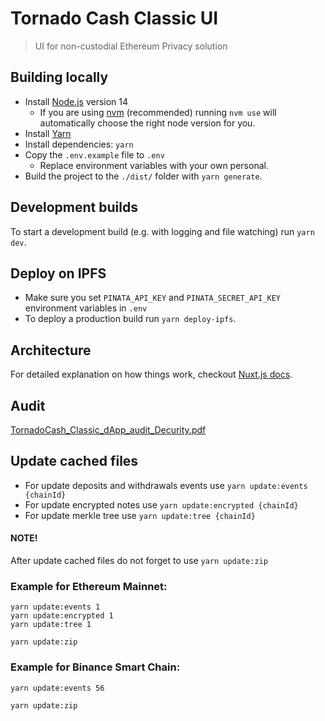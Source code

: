 # Tornado Cash Classic UI

> UI for non-custodial Ethereum Privacy solution

## Building locally

- Install [Node.js](https://nodejs.org) version 14
  - If you are using [nvm](https://github.com/creationix/nvm#installation) (recommended) running `nvm use` will automatically choose the right node version for you.
- Install [Yarn](https://yarnpkg.com/en/docs/install)
- Install dependencies: `yarn`
- Copy the `.env.example` file to `.env`
  - Replace environment variables with your own personal.
- Build the project to the `./dist/` folder with `yarn generate`.

## Development builds

To start a development build (e.g. with logging and file watching) run `yarn dev`.

## Deploy on IPFS

- Make sure you set `PINATA_API_KEY` and `PINATA_SECRET_API_KEY` environment variables in `.env`
- To deploy a production build run `yarn deploy-ipfs`.

## Architecture

For detailed explanation on how things work, checkout [Nuxt.js docs](https://nuxtjs.org).

## Audit

[TornadoCash_Сlassic_dApp_audit_Decurity.pdf](https://tornado.cash/audits/TornadoCash_Сlassic_dApp_audit_Decurity.pdf)

## Update cached files

- For update deposits and withdrawals events use `yarn update:events {chainId}`
- For update encrypted notes use `yarn update:encrypted {chainId}`
- For update merkle tree use `yarn update:tree {chainId}`

#### NOTE!

After update cached files do not forget to use `yarn update:zip`

### Example for Ethereum Mainnet:

```
yarn update:events 1
yarn update:encrypted 1
yarn update:tree 1

yarn update:zip
```

### Example for Binance Smart Chain:

```
yarn update:events 56

yarn update:zip
```
